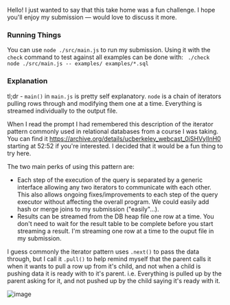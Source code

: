 Hello! I just wanted to say that this take home was a fun challenge. I hope you'll enjoy my submission — would love to discuss it more.

### Running Things
You can use `node ./src/main.js` to run my submission. Using it with the `check` command to test against all examples can be done with:
` ./check node ./src/main.js -- examples/ examples/*.sql`

### Explanation
tl;dr - `main()` in `main.js` is pretty self explanatory. `node` is a chain of iterators pulling rows through and modifying them one at a time. Everything is streamed individually to the output file.

When I read the prompt I had remembered this description of the iterator pattern commonly used in relational databases from a course I was taking. You can find it https://archive.org/details/ucberkeley_webcast_0iSHVyIlnH0 starting at 52:52 if you're interested. I decided that it would be a fun thing to try here.

The two main perks of using this pattern are:
- Each step of the execution of the query is separated by a generic interface allowing any two iterators to communicate with each other. This also allows ongoing fixes/improvements to each step of the query executor without affecting the overall program. We could easily add hash or merge joins to my submission ("easily"...).
- Results can be streamed from the DB heap file one row at a time. You don't need to wait for the result table to be complete before you start streaming a result. I'm streaming one row at a time to the ouput file in my submission.

I guess commonly the iterator pattern uses `.next()` to pass the data through, but I call it `.pull()` to help remind myself that the parent calls it when it wants to pull a row up from it's child, and not when a child is pushing data it is ready with to it's parent. i.e. Everything is pulled up by the parent asking for it, and not pushed up by the child saying it's ready with it.

![image](https://user-images.githubusercontent.com/11809142/83999552-d587a500-a917-11ea-9b4f-367608c80d7f.png)
